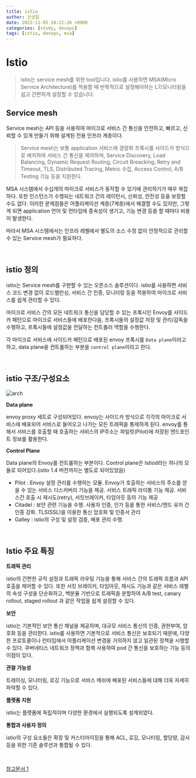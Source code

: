 ```yaml
---
title: istio
author: 신성일
date: 2022-11-05 18:21:26 +0900
categories: [study, devops]
tags: [istio, devops, msa]
---
```


# Istio

> istio는 service mesh를 위한 tool입니다. istio를 사용하면 MSA(Micro Service Architecture)를 적용할 때 반복적으로 설정해야하는 L7/모니터링을 쉽고 간편하게 설정할 수 있습니다.

## Service mesh

Service mesh는 API 등을 사용하여 마이크로 서비스 간 통신을 안전하고, 빠르고, 신뢰할 수 있게 만들기 위해 설계된 전용 인프라 계층이다.

> Service mesh는 보통 application 서비스에 경량화 프록시를 사이드카 방식으로 배치하여 서비스 간 통신을 제어하며, Service Discovery, Load Balancing, Dynamic Request Routing, Circuit Breacking, Retry and Timeout, TLS, Distributed Tracing, Metric 수집, Access Control, A/B Testing 기능 등을 지원한다.

MSA 시스템에서 수십개의 마이크로 서비스가 동작할 수 있기에 관리하기가 매우 복잡하다. 또한 인스턴스가 수행되는 네트워크 간의 레이턴시, 신뢰성, 안전성 등을 보장할 수도 없다. 이러한 문제점들은 어플리케이션 계층(7계층)에서 해결할 수도 있지만, 그렇게 되면 application 언어 및 런타임에 종속성이 생기고, 기능 변경 등을 할 때마다 비용이 발생한다.

따라서 MSA 시스템에서는 인프라 레벨에서 별도의 소스 수정 없이 안정적으로 관리할 수 있는 Service mesh가 필요하다.

<br/>

## istio 정의

istio는 Service mesh를 구현할 수 있는 오픈소스 솔루션이다. istio를 사용하면 서비스 코드 변경 없이 로드밸런싱, 서비스 간 인증, 모니터링 등을 적용하여 마이크로 서비스를 쉽게 관리할 수 있다.

마이크로 서비스 간의 모든 네트워크 통신을 담당할 수 있는 프록시인 Envoy를 사이드카 패턴으로 마이크로 서비스들에 배포한다음, 프록시들의 설정값 저장 및 관리/감독을 수행하고, 프록시들에 설정값을 전달하는 컨트롤러 역할을 수행한다.

각 마이크로 서비스에 사이드카 패턴으로 배포된 envoy 프록시를 `Data plane`이라고 하고, data plane을 컨트롤하는 부분을 `control plane`이라고 한다.

<br/>

## istio 구조/구성요소

![arch](https://istio.io/latest/docs/ops/deployment/architecture/arch.svg)

**Data plane**

envoy proxy 세트로 구성되어있다. envoy는 사이드카 방식으로 각각의 마이크로 서비스에 배포되어 서비스로 들어오고 나가는 모든 트래픽을 통제하게 된다. envoy를 통해서 서비스를 호출할 때 호출하는 서비스의 IP주소는 파일럿(Pilot)에 저장된 엔드포인트 정보를 활용한다.

**Control Plane**

Data plane의 Envoy를 컨트롤하는 부분이다. Control plane은 Istiod라는 하나의 모듈로 되어있다.(istio 1.4 버전까지는 별도로 되어있었음)

-  Pilot : Envoy 설정 관리를 수행하는 모듈. Envoy가 호출하는 서비스의 주소를 얻을 수 있는 서비스 디스커버리 기능을 제공. 서비스 트래픽 라이퉁 기능 제공. 서비스간 호출 시 재시도(retry), 서킷브레이커, 타임아웃 등의 기능 제공
-  Citadel : 보안 관련 기능을 수행. 사용자 인증, 인가 등을 통한 서비스/엔드 유저 간 인증 강화. TLS(SSL)을 이용한 통신 암호화 및 인증서 관리
-  Galley : istio의 구성 및 설정 검증, 배포 관리 수행.

<br/>

## Istio 주요 특징

**트래픽 관리**

istio의 간편한 규칙 설정과 트래픽 라우팅 기능을 통해 서비스 간의 트래픽 흐름과 API 호출을 제어할 수 있다. 또한 서킷 브레이커, 타임아웃, 재시도 기능과 같은 서비스 레벨의 속성 구성을 단순화하고, 백분율 기반으로 트래픽을 분할하여 A/B test, canary rollout, staged rollout 과 같은 작업을 쉽게 설정할 수 있다.

**보안**

istio는 기본적인 보안 통신 채널을 제공하며, 대규모 서비스 통신의 인증, 권한부여, 암호화 등을 관리한다. istio를 사용하면 기본적으로 서비스 통신은 보호되기 때문에, 다양한 프로토콜이나 런타임에서 어플리케이션 변경을 거의하지 않고 일관된 정책을 시행할 수 있다. 쿠버네티스 네트워크 정책과 함께 사용하여 pod 간 통신을 보호하는 기능 등의 이점이 있다.

**관찰 가능성**

트레이싱, 모니터링, 로깅 기능으로 서비스 메쉬에 배포된 서비스들에 대해 더욱 자세히 파악할 수 있다.

**플랫폼 지원**

istio는 플랫폼에 독립적이며 다양한 환경에서 실행되도록 설계되었다.

**통합과 사용자 정의**

istio의 구성 요소들은 확장 및 커스터마이징을 통해 ACL, 로깅, 모니터링, 할당량, 감사 등을 위한 기존 솔루션과 통합될 수 있다.

<br/>

[참고문서 1](https://twofootdog.tistory.com/78)
